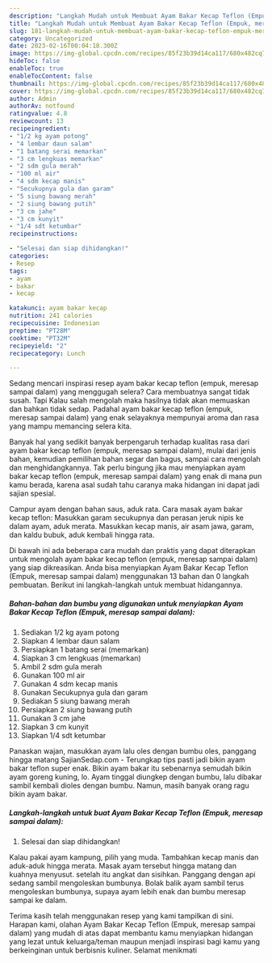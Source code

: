 ```yaml
---
description: "Langkah Mudah untuk Membuat Ayam Bakar Kecap Teflon (Empuk, meresap sampai dalam)Anti Ribet, Sempurna"
title: "Langkah Mudah untuk Membuat Ayam Bakar Kecap Teflon (Empuk, meresap sampai dalam)Anti Ribet, Sempurna"
slug: 181-langkah-mudah-untuk-membuat-ayam-bakar-kecap-teflon-empuk-meresap-sampai-dalamanti-ribet-sempurna
category: Uncategorized
date: 2023-02-16T00:04:18.300Z
image: https://img-global.cpcdn.com/recipes/85f23b39d14ca117/680x482cq70/ayam-bakar-kecap-teflon-empuk-meresap-sampai-dalam-foto-resep-utama.jpg
hideToc: false
enableToc: true
enableTocContent: false
thumbnail: https://img-global.cpcdn.com/recipes/85f23b39d14ca117/680x482cq70/ayam-bakar-kecap-teflon-empuk-meresap-sampai-dalam-foto-resep-utama.jpg
cover: https://img-global.cpcdn.com/recipes/85f23b39d14ca117/680x482cq70/ayam-bakar-kecap-teflon-empuk-meresap-sampai-dalam-foto-resep-utama.jpg
author: Admin
authorAv: notfound
ratingvalue: 4.8
reviewcount: 13
recipeingredient:
- "1/2 kg ayam potong"
- "4 lembar daun salam"
- "1 batang serai memarkan"
- "3 cm lengkuas memarkan"
- "2 sdm gula merah"
- "100 ml air"
- "4 sdm kecap manis"
- "Secukupnya gula dan garam"
- "5 siung bawang merah"
- "2 siung bawang putih"
- "3 cm jahe"
- "3 cm kunyit"
- "1/4 sdt ketumbar"
recipeinstructions:

- "Selesai dan siap dihidangkan!"
categories:
- Resep
tags:
- ayam
- bakar
- kecap

katakunci: ayam bakar kecap 
nutrition: 241 calories
recipecuisine: Indonesian
preptime: "PT28M"
cooktime: "PT32M"
recipeyield: "2"
recipecategory: Lunch

---
```



Sedang mencari inspirasi resep ayam bakar kecap teflon (empuk, meresap sampai dalam) yang menggugah selera? Cara membuatnya sangat tidak susah. Tapi Kalau salah mengolah maka hasilnya tidak akan memuaskan dan bahkan tidak sedap. Padahal ayam bakar kecap teflon (empuk, meresap sampai dalam) yang enak selayaknya mempunyai aroma dan rasa yang mampu memancing selera kita.


Banyak hal yang sedikit banyak berpengaruh terhadap kualitas rasa dari ayam bakar kecap teflon (empuk, meresap sampai dalam), mulai dari jenis bahan, kemudian pemilihan bahan segar dan bagus, sampai cara mengolah dan menghidangkannya. Tak perlu bingung jika mau menyiapkan ayam bakar kecap teflon (empuk, meresap sampai dalam) yang enak di mana pun kamu berada, karena asal sudah tahu caranya maka hidangan ini dapat jadi sajian spesial.

Campur ayam dengan bahan saus, aduk rata. Cara masak ayam bakar kecap teflon: Masukkan garam secukupnya dan perasan jeruk nipis ke dalam ayam, aduk merata. Masukkan kecap manis, air asam jawa, garam, dan kaldu bubuk, aduk kembali hingga rata.


Di bawah ini ada beberapa cara mudah dan praktis yang dapat diterapkan untuk mengolah ayam bakar kecap teflon (empuk, meresap sampai dalam) yang siap dikreasikan. Anda bisa menyiapkan Ayam Bakar Kecap Teflon (Empuk, meresap sampai dalam) menggunakan 13 bahan dan 0 langkah pembuatan. Berikut ini langkah-langkah untuk membuat hidangannya.

<!--inarticleads1-->

##### Bahan-bahan dan bumbu yang digunakan untuk menyiapkan Ayam Bakar Kecap Teflon (Empuk, meresap sampai dalam):

1. Sediakan 1/2 kg ayam potong
1. Siapkan 4 lembar daun salam
1. Persiapkan 1 batang serai (memarkan)
1. Siapkan 3 cm lengkuas (memarkan)
1. Ambil 2 sdm gula merah
1. Gunakan 100 ml air
1. Gunakan 4 sdm kecap manis
1. Gunakan Secukupnya gula dan garam
1. Sediakan 5 siung bawang merah
1. Persiapkan 2 siung bawang putih
1. Gunakan 3 cm jahe
1. Siapkan 3 cm kunyit
1. Siapkan 1/4 sdt ketumbar


Panaskan wajan, masukkan ayam lalu oles dengan bumbu oles, panggang hingga matang SajianSedap.com - Terungkap tips pasti jadi bikin ayam bakar teflon super enak. Bikin ayam bakar itu sebenarnya semudah bikin ayam goreng kuning, lo. Ayam tinggal diungkep dengan bumbu, lalu dibakar sambil kembali dioles dengan bumbu. Namun, masih banyak orang ragu bikin ayam bakar. 

<!--inarticleads2-->

##### Langkah-langkah untuk buat Ayam Bakar Kecap Teflon (Empuk, meresap sampai dalam):


1. Selesai dan siap dihidangkan!

Kalau pakai ayam kampung, pilih yang muda. Tambahkan kecap manis dan aduk-aduk hingga merata. Masak ayam tersebut hingga matang dan kuahnya menyusut. setelah itu angkat dan sisihkan. Panggang dengan api sedang sambil mengoleskan bumbunya. Bolak balik ayam sambil terus mengoleskan bumbunya, supaya ayam lebih enak dan bumbu meresap sampai ke dalam. 

Terima kasih telah menggunakan resep yang kami tampilkan di sini. Harapan kami, olahan Ayam Bakar Kecap Teflon (Empuk, meresap sampai dalam) yang mudah di atas dapat membantu kamu menyiapkan hidangan yang lezat untuk keluarga/teman maupun menjadi inspirasi bagi kamu yang berkeinginan untuk berbisnis kuliner. Selamat menikmati
